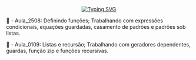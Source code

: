 <div align="center""><a href="https://git.io/typing-svg"><img src="https://readme-typing-svg.demolab.com?font=Fira+Code&weight=700&size=26&pause=1000&color=86F773&center=true&vCenter=true&width=435&lines=Estudando+Haskell+%F0%9F%8D%83;Programa%C3%A7%C3%A3o+Funcional+%F0%9F%92%BB" alt="Typing SVG" /></a></div>

🌱 - Aula_2508: Definindo funções; Trabalhando com expressões condicionais, equações guardadas, casamento de padrões e padrões sob listas.

🌱 - Aula_0109: Listas e recursão; Trabalhando com geradores dependentes, guardas, função zip e funções recursivas.
